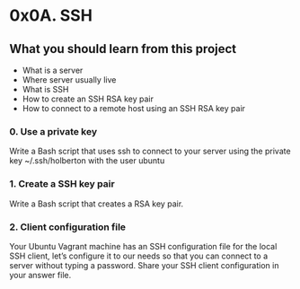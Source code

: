 # 0x0A. SSH
## What you should learn from this project
- What is a server
- Where server usually live
- What is SSH
- How to create an SSH RSA key pair
- How to connect to a remote host using an SSH RSA key pair
### 0. Use a private key
Write a Bash script that uses ssh to connect to your server using the private key ~/.ssh/holberton with the user ubuntu
### 1. Create a SSH key pair
Write a Bash script that creates a RSA key pair.
### 2. Client configuration file
Your Ubuntu Vagrant machine has an SSH configuration file for the local SSH client, let’s configure it to our needs so that you can connect to a server without typing a password. Share your SSH client configuration in your answer file.
